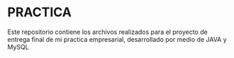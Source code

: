 # PRACTICA
Este repositorio contiene los archivos realizados para el proyecto de entrega final de mi practica empresarial, desarrollado por medio de JAVA y MySQL
